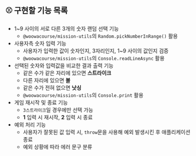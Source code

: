 ## ⚾ 구현할 기능 목록

- 1~9 사이의 서로 다른 3개의 숫자 랜덤 선택 기능
  - `@woowacourse/mission-utils`의 `Random.pickNumberInRange()` 활용
- 사용자측 숫자 입력 기능
  - 사용자가 입력한 값이 숫자인지, 3자리인지, 1~9 사이의 값인지 검증
  - `@woowacourse/mission-utils`의 `Console.readLineAsync` 활용
- 선택된 숫자와 입력값을 비교한 결과 출력 기능
  - 같은 수가 같은 자리에 있으면 **스트라이크**
  - 다른 자리에 있으면 **볼**
  - 같은 수가 전혀 없으면 **낫싱**
  - `@woowacourse/mission-utils`의 `Console.print` 활용
- 게임 재시작 및 종료 기능
  - `3스트라이크`일 경우에만 선택 가능
  - **1** 입력 시 재시작, **2** 입력 시 종료
- 예외 처리 기능
  - 사용자가 잘못된 값 입력 시, `throw`문을 사용해 예외 발생시킨 후 애플리케이션 종료
  - 예외 상황에 따라 에러 문구 분류